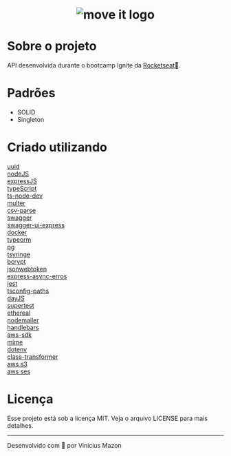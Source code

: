 <h1 align="center">
  <img alt="move it logo" title="MoveIt" src="https://i.imgur.com/oUAKMC5.png">
</h1>

# Sobre o projeto
API desenvolvida durante o bootcamp Ignite da [Rocketseat](https://github.com/rocketseat-education)💜.
# Padrões
* SOLID
* Singleton

# Criado utilizando
[uuid](https://www.npmjs.com/package/uuid)
<br />
[nodeJS](https://nodejs.org/en/)
<br />
[expressJS](https://www.npmjs.com/package/uuid)
<br />
[typeScript](https://www.typescriptlang.org/)
<br />
[ts-node-dev](https://www.npmjs.com/package/ts-node-dev)
<br />
[multer](https://www.npmjs.com/package/multer)
<br />
[csv-parse](https://csv.js.org/parse/)
<br />
[swagger](https://swagger.io/)
<br />
[swagger-ui-express](https://www.npmjs.com/package/swagger-ui-express)
<br />
[docker](https://www.docker.com/)
<br />
[typeorm](https://typeorm.io/)
<br />
[pg](https://www.npmjs.com/package/pg)
<br />
[tsyringe](https://www.npmjs.com/package/tsyringe)
<br />
[bcrypt](https://www.npmjs.com/package/bcrypt)
<br />
[jsonwebtoken](https://www.npmjs.com/package/jsonwebtoken)
<br />
[express-async-erros](https://www.npmjs.com/package/express-async-errors)
<br />
[jest](https://jestjs.io/pt-BR/)
<br />
[tsconfig-paths](https://www.npmjs.com/package/tsconfig-paths)
<br />
[dayJS](https://day.js.org/)
<br />
[supertest](https://www.npmjs.com/package/supertest)
<br />
[ethereal](http://ethereal.email/)
<br />
[nodemailer](https://nodemailer.com/about/)
<br />
[handlebars](https://handlebarsjs.com/)
<br />
[aws-sdk](https://aws.amazon.com/pt/sdk-for-javascript/)
<br />
[mime](https://www.npmjs.com/package/mime)
<br />
[dotenv](https://www.npmjs.com/package/dotenv)
<br />
[class-transformer](https://www.npmjs.com/package/class-transformer)
<br />
[aws s3](https://docs.aws.amazon.com/pt_br/AmazonS3/latest/userguide/Welcome.html)
<br />
[aws ses](https://aws.amazon.com/pt/ses/)
<br />
# Licença
Esse projeto está sob a licença MIT. Veja o arquivo LICENSE para mais detalhes.

---
Desenvolvido com 🖤 por Vinicius Mazon